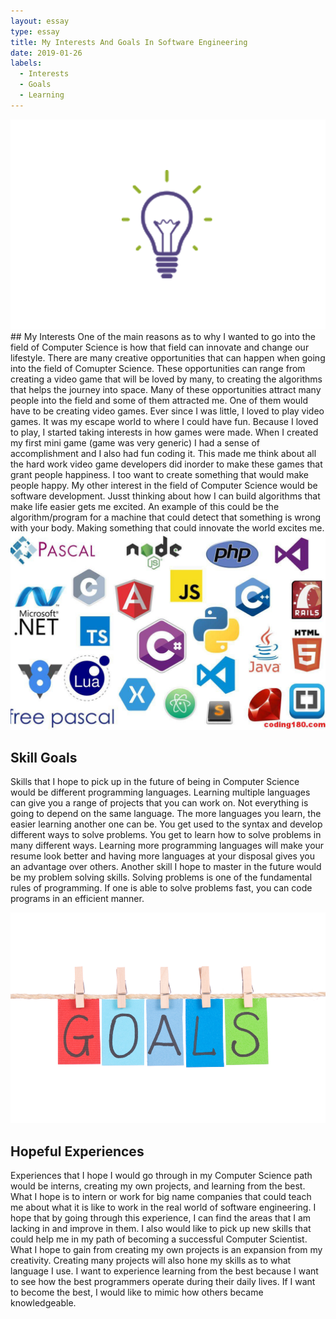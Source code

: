 ```yaml
---
layout: essay
type: essay
title: My Interests And Goals In Software Engineering 
date: 2019-01-26
labels:
  - Interests 
  - Goals
  - Learning
---
```

<img class="ui small right floated image" src="../images/LightBulb.png">
## My Interests 
   One of the main reasons as to why I wanted to go into the field of Computer Science is how that field can innovate and change our lifestyle. There are many creative opportunities that can happen when going into the field of Comupter Science. These opportunities can range from creating a video game that will be loved by many, to creating the algorithms that helps the journey into space. Many of these opportunities attract many people into the field and some of them attracted me. One of them would have to be creating video games. Ever since I was little, I loved to play video games. It was my escape world to where I could have fun. Because I loved to play, I started taking interests in how games were made. When I created my first mini game (game was very generic) I had a sense of accomplishment and I also had fun coding it. This made me think about all the hard work video game developers did inorder to make these games that grant people happiness. I too want to create something that would make people happy. My other interest in the field of Computer Science would be software development. Jusst thinking about how I can build algorithms that make life easier gets me excited. An example of this could be the algorithm/program for a machine that could detect that something is wrong with your body. Making something that could innovate the world excites me. 

<img class="ui small left floated image" src="../images/Language.jpeg">

## Skill Goals
   Skills that I hope to pick up in the future of being in Computer Science would be different programming languages. Learning multiple languages can give you a range of projects that you can work on. Not everything is going to depend on the same language. The more languages you learn, the easier learning another one can be. You get used to the syntax and develop different ways to solve problems. You get to learn how to solve problems in many different ways. Learning more programming languages will make your resume look better and having more languages at your disposal gives you an advantage over others. Another skill I hope to master in the future would be my problem solving skills. Solving problems is one of the fundamental rules of programming. If one is able to solve problems fast, you can code programs in an efficient manner. 
 
 <img class="ui small right floated image" src="../images/Goals.jpg">

## Hopeful Experiences
   Experiences that I hope I would go through in my Computer Science path would be interns, creating my own projects, and learning from the best. What I hope is to intern or work for big name companies that could teach me about what it is like to work in the real world of software engineering. I hope that by going through this experience, I can find the areas that I am lacking in and improve in them. I also would like to pick up new skills that could help me in my path of becoming a successful Computer Scientist. What I hope to gain from creating my own projects is an expansion from my creativity. Creating many projects will also hone my skills as to what language I use. I want to experience learning from the best because I want to see how the best programmers operate during their daily lives. If I want to become the best, I would like to mimic how others became knowledgeable. 
